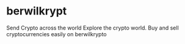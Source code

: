 # berwilkrypt
Send Crypto
across the world
Explore the crypto world. Buy and sell cryptocurrencies easily on berwilkrypto

